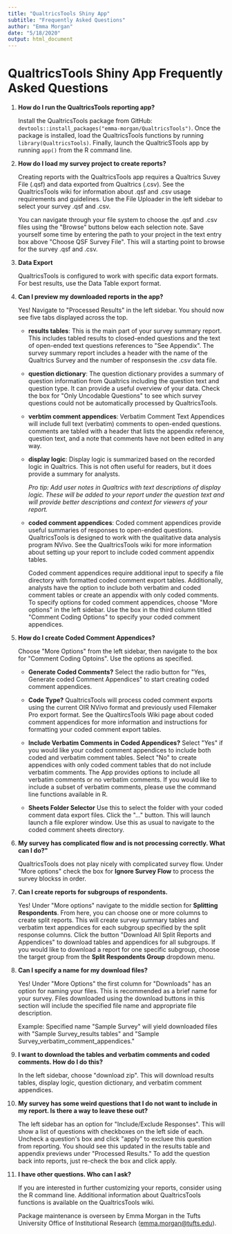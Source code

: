 ```yaml
---
title: "QualtricsTools Shiny App"
subtitle: "Frequently Asked Questions"
author: "Emma Morgan"
date: "5/18/2020"
output: html_document
---
```




# QualtricsTools Shiny App Frequently Asked Questions

1. **How do I run the QualtricsTools reporting app?**  

    Install the QualtricsTools package from GitHub: `devtools::install_packages("emma-morgan/QualtricsTools")`.
    Once the package is installed, load the QualtricsTools functions by running `library(QualtricsTools)`. 
    Finally, launch the QualtricSTools app by running `app()` from the R command line.

2. **How do I load my survey project to create reports?**

    Creating reports with the QualtricsTools app requires a Qualtrics Suvey File (.qsf) and data exported from Qualtrics (.csv). 
    See the QualtricsTools wiki for information about .qsf and .csv usage requirements and guidelines. 
    Use the File Uploader in the left sidebar to select your survey .qsf and .csv.
    
    You can navigate through your file system to choose the .qsf and .csv files using the "Browse" buttons below each selection note.
    Save yourself some time by entering the path to your project in the text entry box above "Choose QSF Survey File". 
    This will a starting point to browse for the survey .qsf and .csv.
    
3. **Data Export**

    QualtricsTools is configured to work with specific data export formats. For best results, use the 
    Data Table export format. 
    
4. **Can I preview my downloaded reports in the app?**

    Yes! Navigate to "Processed Results" in the left sidebar. 
    You should now see five tabs displayed across the top.
    
    - **results tables**: This is the main part of your survey summary report. This includes 
    tabled results to closed-ended questions and the text of open-ended text questions 
    references to "See Appendix". The survey summary report includes a header with the name 
    of the Qualtrics Survey and the number of responsesin the .csv data file.
    
    - **question dictionary**: The question dictionary provides a summary of question information
    from Qualtrics including the question text and question type. It can provide a useful 
    overview of your data. Check the box for "Only Uncodable Questions" to see which survey 
    questions could not be automatically processed by QualtricsTools.
    
    - **verbtim comment appendices**: Verbatim Comment Text Appendices will include full text 
    (verbatim) comments to open-ended questions. comments are tabled with a header that lists
    the appendix reference, question text, and a note that comments have not been edited 
    in any way.
    
    - **display logic**: Display logic is summarized based on the recorded logic in Qualtrics. 
    This is not often useful for readers, but it does provide a summary for analysts. 
    
        *Pro tip: Add user notes in Qualtrics with text descriptions of display logic. 
        These will be added to your report under the question text and will provide better
        descriptions and context for viewers of your report.*
        
    - **coded comment appendices**: Coded comment appendices provide useful summaries of 
    responses to open-ended questions. QualtricsTools is designed to work with the 
    qualitative data analysis program NVivo. See the QualtricsTools wiki for more information about setting up your report to include coded comment appendix tables. 
    
       Coded comment appendices require additional input to specify a file directory with formatted coded comment export tables. Additionally, analysts have the option to include both verbatim and coded comment tables or create an appendix with only coded comments. To specify options for coded comment appendices, choose "More options" in the left sidebar. Use the box in the third column titled "Comment Coding Options" to specify your coded comment appendices.
       
5. **How do I create Coded Comment Appendices?**
    
    Choose "More Options" from the left sidebar, then navigate to the box for "Comment Coding Optoins". Use the options as specified.
    
    - **Generate Coded Comments?** Select the radio button for "Yes, Generate coded Comment Appendices" to start creating coded comment appendices.
    - **Code Type?** QualtricsTools will process coded comment exports using the current OIR NVivo format and previously used Filemaker Pro export format. See the QualtircsTools Wiki page about coded comment appendices for more information and instructions for formatting your coded comment export tables.
    - **Include Verbatim Comments in Coded Appendices?** Select "Yes" if you would like your coded comment appendices to include both coded and verbatim comment tables. Select "No" to create appendices with only coded comment tables that do not include verbatim comments. The App provides options to include all verbatim comments or no verbatim comments. If you would like to include a subset of verbatim comments, please use the command line functions available in R.
    
    - **Sheets Folder Selector** Use this to select the folder with your coded comment data export files. Click the "..." button. This will launch launch a file explorer window. Use this as usual to navigate to the coded comment sheets directory.
    
6. **My survey has complicated flow and is not processing correctly. What can I do?"**

    QualtricsTools does not play nicely with complicated survey flow. Under "More options" check the box for **Ignore Survey Flow** to process the survey blockss in order. 
    
7. **Can I create reports for subgroups of respondents.**

    Yes! Under "More options" navigate to the middle section for **Splitting Respondents**. From here, you can choose one or more columns to create split reports. This will create survey summary tables and verbatim text appendices for each subgroup specified by the split response columns. Click the button "Download All Split Reports and Appendices" to download tables and appendices for all subgroups. If you would like to download a report for one specific subgroup, choose the target group from the **Split Respondents Group** dropdown menu.
    
8. **Can I specify a name for my download files?**

    Yes! Under "More Options" the first column for "Downloads" has an option for naming your files. This is recommended as a brief name for your survey. Files downloaded using the download buttons in this section will include the specified file name and appropriate file description. 
    
    Example: Specified name "Sample Survey" will yield downloaded files with "Sample Survey_results tables" and "Sample Survey_verbatim_comment_appendices."
        
9. **I want to download the tables and verbatim comments and coded comments. How do I do this?**

    In the left sidebar, choose "download zip". This will download results tables, display logic, question dictionary, and verbatim comment appendices.
    
10. **My survey has some weird questions that I do not want to include in my report. Is there a way to leave these out?**

    The left sidebar has an option for "Include/Exclude Responses". This will show a list of questions with checkboxes on the left side of each. Uncheck a question's box and click "apply" to excluee this question from reporting. You should see this updated in the results table and appendix previews under "Processed Results." To add the question back into reports, just re-check the box and click apply.
    
11. **I have other questions. Who can I ask?**

    If you are interested in further customizing your reports, consider using the R command line. Additional information about QualtricsTools functions is available on the QualtricsTools wiki. 
    
       Package maintenance is overseen by Emma Morgan in the Tufts University Office of Institutional Research (emma.morgan@tufts.edu).
   
   
